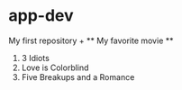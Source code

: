 # app-dev
My first repository
+
** My favorite movie **
1. 3 Idiots
2. Love is Colorblind
3. Five Breakups and a Romance
